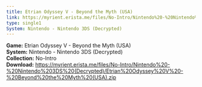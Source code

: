 ```yaml
---
title: Etrian Odyssey V - Beyond the Myth (USA)
link: https://myrient.erista.me/files/No-Intro/Nintendo%20-%20Nintendo%203DS%20(Decrypted)/Etrian%20Odyssey%20V%20-%20Beyond%20the%20Myth%20(USA).zip
type: single1
System: Nintendo - Nintendo 3DS (Decrypted)
---
```

<b>Game:</b> Etrian Odyssey V - Beyond the Myth (USA)<br>
<b>System:</b> Nintendo - Nintendo 3DS (Decrypted)<br>
<b>Collection:</b> No-Intro<br>
<b>Download:</b> https://myrient.erista.me/files/No-Intro/Nintendo%20-%20Nintendo%203DS%20(Decrypted)/Etrian%20Odyssey%20V%20-%20Beyond%20the%20Myth%20(USA).zip